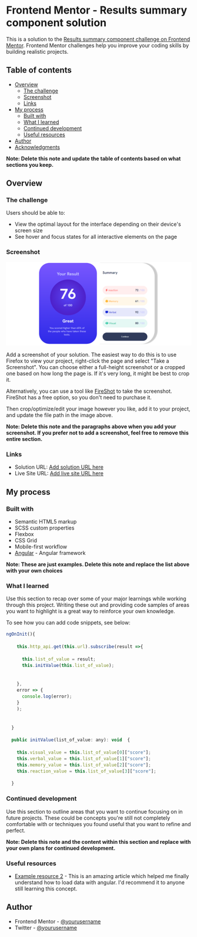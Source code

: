 # Frontend Mentor - Results summary component solution

This is a solution to the [Results summary component challenge on Frontend Mentor](https://www.frontendmentor.io/challenges/results-summary-component-CE_K6s0maV). Frontend Mentor challenges help you improve your coding skills by building realistic projects. 

## Table of contents

- [Overview](#overview)
  - [The challenge](#the-challenge)
  - [Screenshot](#screenshot)
  - [Links](#links)
- [My process](#my-process)
  - [Built with](#built-with)
  - [What I learned](#what-i-learned)
  - [Continued development](#continued-development)
  - [Useful resources](#useful-resources)
- [Author](#author)
- [Acknowledgments](#acknowledgments)

**Note: Delete this note and update the table of contents based on what sections you keep.**

## Overview

### The challenge

Users should be able to:

- View the optimal layout for the interface depending on their device's screen size
- See hover and focus states for all interactive elements on the page

### Screenshot

![](./src/assets/images/Capture.PNG)

Add a screenshot of your solution. The easiest way to do this is to use Firefox to view your project, right-click the page and select "Take a Screenshot". You can choose either a full-height screenshot or a cropped one based on how long the page is. If it's very long, it might be best to crop it.

Alternatively, you can use a tool like [FireShot](https://getfireshot.com/) to take the screenshot. FireShot has a free option, so you don't need to purchase it. 

Then crop/optimize/edit your image however you like, add it to your project, and update the file path in the image above.

**Note: Delete this note and the paragraphs above when you add your screenshot. If you prefer not to add a screenshot, feel free to remove this entire section.**

### Links

- Solution URL: [Add solution URL here](https://your-solution-url.com)
- Live Site URL: [Add live site URL here](https://your-live-site-url.com)

## My process

### Built with

- Semantic HTML5 markup
- SCSS custom properties
- Flexbox
- CSS Grid
- Mobile-first workflow
- [Angular](https://Angular.io/) - Angular framework

**Note: These are just examples. Delete this note and replace the list above with your own choices**

### What I learned

Use this section to recap over some of your major learnings while working through this project. Writing these out and providing code samples of areas you want to highlight is a great way to reinforce your own knowledge.

To see how you can add code snippets, see below:


```js
ngOnInit(){
    
    this.http_api.get(this.url).subscribe(result =>{
      
      this.list_of_value = result;
      this.initValue(this.list_of_value);

      
    },
    error => {
      console.log(error);
    }
    );
  
   
  }
  
  public initValue(list_of_value: any): void  {
    
    this.visual_value = this.list_of_value[0]["score"];
    this.verbal_value = this.list_of_value[1]["score"];
    this.memory_value = this.list_of_value[2]["score"];
    this.reaction_value = this.list_of_value[3]["score"];
  
  }
```

### Continued development

Use this section to outline areas that you want to continue focusing on in future projects. These could be concepts you're still not completely comfortable with or techniques you found useful that you want to refine and perfect.

**Note: Delete this note and the content within this section and replace with your own plans for continued development.**

### Useful resources

- [Example resource 2](https://www.thirdrocktechkno.com/blog/how-to-read-local-json-files-in-angular/) - This is an amazing article which helped me finally understand how to load data with  angular. I'd recommend it to anyone still learning this concept.


## Author
- Frontend Mentor - [@yourusername](https://www.frontendmentor.io/profile/noutcheu1)
- Twitter - [@yourusername](https://www.twitter.com/noutcheu1)
